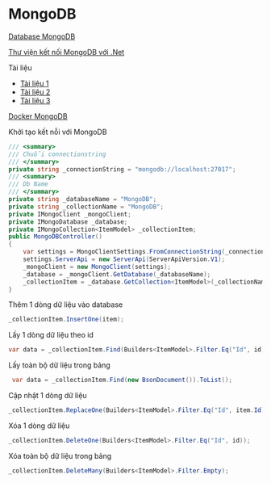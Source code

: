# MongoDB

[Database MongoDB](https://downloads.mongodb.com/windows/mongodb-windows-x86_64-enterprise-5.0.3-signed.msi)

[Thư viện kết nối MongoDB với .Net](https://www.nuget.org/packages/MongoDB.Driver)

Tài liệu
- [Tài liệu 1](https://docs.mongodb.com/manual/crud/)
- [Tài liệu 2](https://www.mongodb.com/developer/quickstart/csharp-crud-tutorial/)
- [Tài liệu 3](https://docs.microsoft.com/en-us/aspnet/core/tutorials/first-mongo-app?view=aspnetcore-6.0&tabs=visual-studio#add-a-crud-operations-service)

[Docker MongoDB](https://hub.docker.com/_/mongo/)

Khởi tạo kết nỗi với MongoDB
```C#
/// <summary>
/// Chuỗi connectionstring
/// </summary>
private string _connectionString = "mongodb://localhost:27017";
/// <summary>
/// Db Name
/// </summary>
private string _databaseName = "MongoDB";
private string _collectionName = "MongoDB";
private IMongoClient _mongoClient;
private IMongoDatabase _database;
private IMongoCollection<ItemModel> _collectionItem;
public MongoDBController()
{
    var settings = MongoClientSettings.FromConnectionString(_connectionString);
    settings.ServerApi = new ServerApi(ServerApiVersion.V1);
    _mongoClient = new MongoClient(settings);
    _database = _mongoClient.GetDatabase(_databaseName);
    _collectionItem = _database.GetCollection<ItemModel>(_collectionName);
}
```

Thêm 1 dòng dữ liệu vào database
```C#
_collectionItem.InsertOne(item);
```

Lấy 1 dòng dữ liệu theo id
```C#
var data = _collectionItem.Find(Builders<ItemModel>.Filter.Eq("Id", id)).FirstOrDefault();
```

Lấy toàn bộ dữ liệu trong bảng
```C#
 var data = _collectionItem.Find(new BsonDocument()).ToList();
```

Cập nhật 1 dòng dữ liệu
```C#
_collectionItem.ReplaceOne(Builders<ItemModel>.Filter.Eq("Id", item.Id), item);
```

Xóa 1 dòng dữ liệu
```C#
_collectionItem.DeleteOne(Builders<ItemModel>.Filter.Eq("Id", id));
```

Xóa toàn bộ dữ liệu trong bảng
```C#
_collectionItem.DeleteMany(Builders<ItemModel>.Filter.Empty);
```
